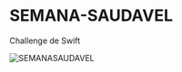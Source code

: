 # SEMANA-SAUDAVEL
Challenge de Swift

![SEMANASAUDAVEL](https://user-images.githubusercontent.com/81530813/161085224-fabaf99d-cad8-4fe9-bdb1-40754326d0a8.gif)
